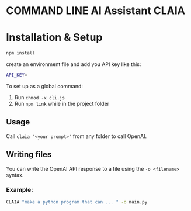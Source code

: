 # COMMAND LINE AI Assistant CLAIA 
# Installation & Setup

```bash
npm install
```

create an environment file and add you API key like this:

```bash
API_KEY=
```


To set up as a global command:

1. Run `chmod -x cli.js`
2. Run `npm link` while in the project folder

## Usage

Call `claia "<your prompt>"` from any folder to call OpenAI.



## Writing files

You can write the OpenAI API response to a file using the `-o <filename>` syntax.

### Example:

```bash
CLAIA "make a python program that can ... " -o main.py
```
